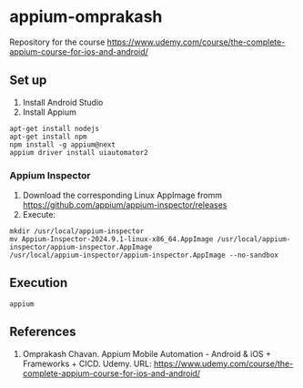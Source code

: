 # appium-omprakash
Repository for the course https://www.udemy.com/course/the-complete-appium-course-for-ios-and-android/

## Set up
1. Install Android Studio
1. Install Appium
```
apt-get install nodejs
apt-get install npm
npm install -g appium@next
appium driver install uiautomator2
```

### Appium Inspector
1. Download the corresponding Linux AppImage fromm https://github.com/appium/appium-inspector/releases
1. Execute:
```
mkdir /usr/local/appium-inspector
mv Appium-Inspector-2024.9.1-linux-x86_64.AppImage /usr/local/appium-inspector/appium-inspector.AppImage
/usr/local/appium-inspector/appium-inspector.AppImage --no-sandbox
```

## Execution
```
appium
```

## References
1. Omprakash Chavan. Appium Mobile Automation - Android & iOS + Frameworks + CICD. Udemy. URL: https://www.udemy.com/course/the-complete-appium-course-for-ios-and-android/